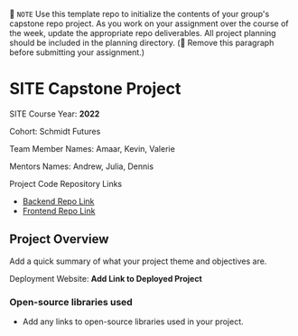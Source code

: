 📝 `NOTE` Use this template repo to initialize the contents of your group's capstone repo project. As you work on your assignment over the course of the week, update the appropriate repo deliverables. All project planning should be included in the planning directory. (🚫 Remove this paragraph before submitting your assignment.)

# SITE Capstone Project

SITE Course Year: **2022**

Cohort: Schmidt Futures

Team Member Names: Amaar, Kevin, Valerie

Mentors Names: Andrew, Julia, Dennis

Project Code Repository Links

* [Backend Repo Link](https://github.com/Planimal-Info/Flora-Fauna/tree/main/Flora-Fauna-Backend)
* [Frontend Repo Link](https://github.com/Planimal-Info/Flora-Fauna/tree/main/Flora-Fauna-Frontend)

## Project Overview

Add a quick summary of what your project theme and objectives are. 

Deployment Website: **Add Link to Deployed Project**

### Open-source libraries used

- Add any links to open-source libraries used in your project.
